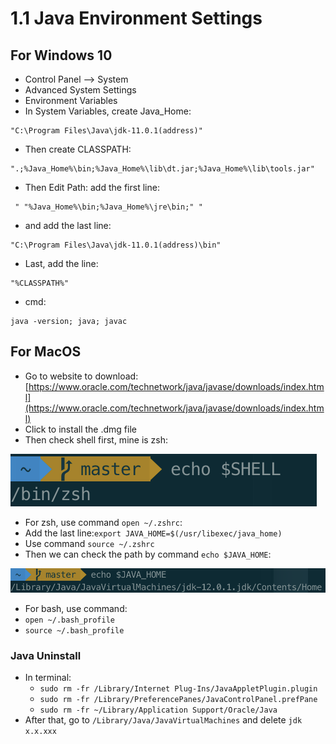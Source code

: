 # 1.1 Java Environment Settings

## For Windows 10

*  Control Panel --&gt; System
*  Advanced System Settings
*  Environment Variables
*  In System Variables, create Java\_Home:

```text
"C:\Program Files\Java\jdk-11.0.1(address)"
```

*  Then create CLASSPATH:

```text
".;%Java_Home%\bin;%Java_Home%\lib\dt.jar;%Java_Home%\lib\tools.jar"
```

*  Then Edit Path: add the first line:

```text
 " "%Java_Home%\bin;%Java_Home%\jre\bin;" "
```

*  and add the last line:

```text
"C:\Program Files\Java\jdk-11.0.1(address)\bin"
```

*  Last, add the line:

```text
"%CLASSPATH%"
```

*  cmd:

```text
java -version; java; javac
```

## For MacOS

* Go to website to download: [https://www.oracle.com/technetwork/java/javase/downloads/index.html](https://www.oracle.com/technetwork/java/javase/downloads/index.html)
* Click to install the .dmg file
* Then check shell first, mine is zsh:

![](../.gitbook/assets/image%20%2847%29.png)

* For zsh, use command `open ~/.zshrc`:
* Add the last line:`export JAVA_HOME=$(/usr/libexec/java_home)`
* Use command `source ~/.zshrc`
* Then we can check the path by command `echo $JAVA_HOME`:

![](../.gitbook/assets/image%20%2833%29.png)

* For bash, use command:
* `open ~/.bash_profile`
* `source ~/.bash_profile`

### Java Uninstall

* In terminal:
  * `sudo rm -fr /Library/Internet Plug-Ins/JavaAppletPlugin.plugin`
  * `sudo rm -fr /Library/PreferencePanes/JavaControlPanel.prefPane`
  * `sudo rm -fr ~/Library/Application Support/Oracle/Java`
* After that, go to `/Library/Java/JavaVirtualMachines` and delete `jdk x.x.xxx`

